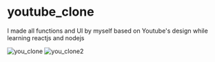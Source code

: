 # youtube_clone

I made all functions and UI by myself based on Youtube's design while learning reactjs and nodejs

![you_clone](https://user-images.githubusercontent.com/71311738/149649508-755ab576-f8d6-4ddf-8ee6-0f509928042d.jpg)
![you_clone2](https://user-images.githubusercontent.com/71311738/149649515-fc8eb34e-7169-4bd3-8bfb-ededfda6ba11.jpg)
